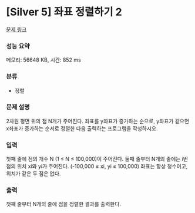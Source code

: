 # [Silver 5] 좌표 정렬하기 2

[문제 링크](https://www.acmicpc.net/problem/11651) 

### 성능 요약

메모리: 56648 KB, 시간: 852 ms

### 분류

* 정렬

### 문제 설명

<p>2차원 평면 위의 점 N개가 주어진다. 좌표를 y좌표가 증가하는 순으로, y좌표가 같으면 x좌표가 증가하는 순서로 정렬한 다음 출력하는 프로그램을 작성하시오.</p>

### 입력 

<p>첫째 줄에 점의 개수 N (1 ≤ N ≤ 100,000)이 주어진다. 둘째 줄부터 N개의 줄에는 i번점의 위치 xi와 yi가 주어진다. (-100,000 ≤ xi, yi ≤ 100,000) 좌표는 항상 정수이고, 위치가 같은 두 점은 없다.</p>

### 출력 

<p>첫째 줄부터 N개의 줄에 점을 정렬한 결과를 출력한다.</p>